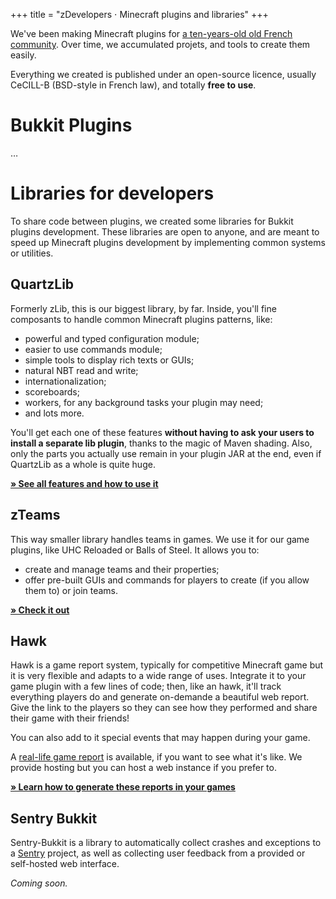 +++
title = "zDevelopers ⋅ Minecraft plugins and libraries"
+++

We've been making Minecraft plugins for [a ten-years-old old French community](https://zcraft.fr). Over time, we accumulated projets, and tools to create them easily.

Everything we created is published under an open-source licence, usually CeCILL-B (BSD-style in French law), and totally **free to use**.

# Bukkit Plugins

…

# Libraries for developers

To share code between plugins, we created some libraries for Bukkit plugins development. These libraries are open to anyone, and are meant to speed up Minecraft plugins development by implementing common systems or utilities.

## QuartzLib

Formerly zLib, this is our biggest library, by far. Inside, you'll fine composants to handle common Minecraft plugins patterns, like:

- powerful and typed configuration module;
- easier to use commands module;
- simple tools to display rich texts or GUIs;
- natural NBT read and write;
- internationalization;
- scoreboards;
- workers, for any background tasks your plugin may need;
- and lots more.

You'll get each one of these features **without having to ask your users to install a separate lib plugin**, thanks to the magic of Maven shading. Also, only the parts you actually use remain in your plugin JAR at the end, even if QuartzLib as a whole is quite huge.

[**» See all features and how to use it**](/quartzlib)

## zTeams

This way smaller library handles teams in games. We use it for our game plugins, like UHC Reloaded or Balls of Steel. It allows you to:

- create and manage teams and their properties;
- offer pre-built GUIs and commands for players to create (if you allow them to) or join teams.

[**» Check it out**](/zteams)

## Hawk

Hawk is a game report system, typically for competitive Minecraft game but it is very flexible and adapts to a wide range of uses. Integrate it to your game plugin with a few lines of code; then, like an hawk, it'll track everything players do and generate on-demande a beautiful web report. Give  the link to the players so they can see how they performed and share their game with their friends!

You can also add to it special events that may happen during your game.

A [real-life game report](https://hawk.carrade.eu/ZP5Gt2l4) is available, if you want to see what it's like. We provide hosting but you can host a web instance if you prefer to.

[**» Learn how to generate these reports in your games**](/hawk)

## Sentry Bukkit

Sentry-Bukkit is a library to automatically collect crashes and exceptions to a [Sentry](https://sentry.io) project, as well as collecting user feedback from a provided or self-hosted web interface.

_Coming soon._
